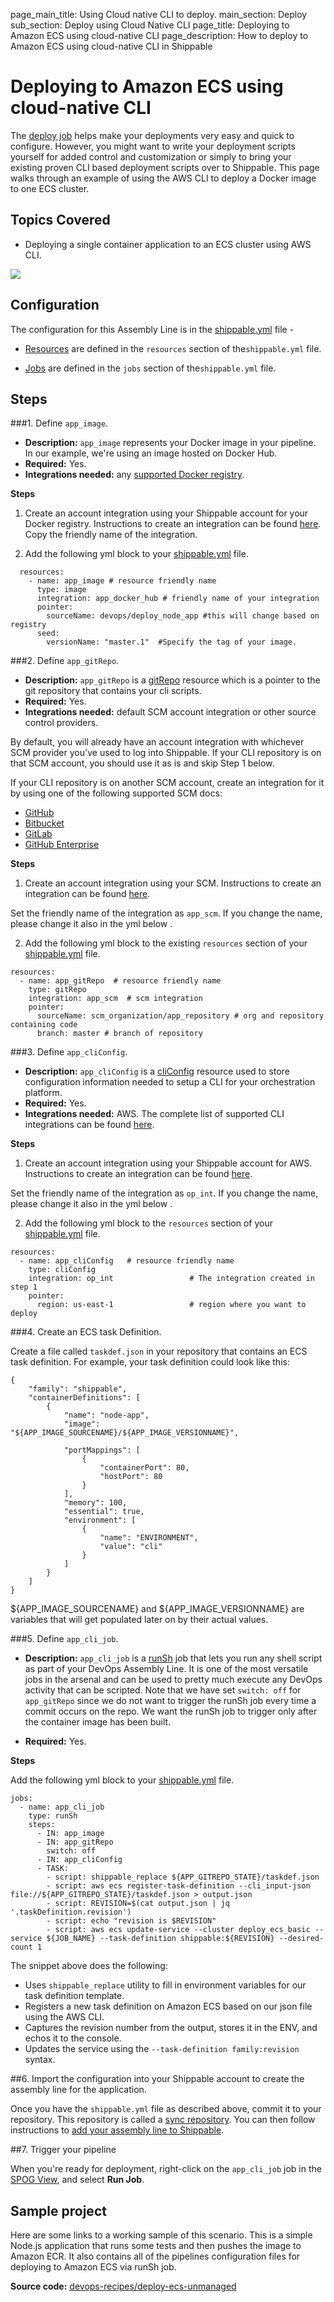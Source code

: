 page_main_title: Using Cloud native CLI to deploy.
main_section: Deploy
sub_section: Deploy using Cloud Native CLI
page_title: Deploying to Amazon ECS using cloud-native CLI
page_description: How to deploy to Amazon ECS using cloud-native CLI in Shippable

# Deploying to Amazon ECS using cloud-native CLI

The [deploy job](/platform/workflow/job/deploy) helps make your deployments very easy and quick to configure. However, you might want to write your deployment scripts yourself for added control and customization or simply to bring your existing proven CLI based deployment scripts over to Shippable.  This page walks through an example of using the AWS CLI to deploy a Docker image to one ECS cluster.

## Topics Covered

* Deploying a single container application to an ECS cluster using AWS CLI.

<img src="/images/deploy/usecases/deploy_cli.png"/>

## Configuration

The configuration for this Assembly Line is in the [shippable.yml](/platform/tutorial/workflow/shippable-yml/) file  -

* [Resources](/platform/workflow/resource/overview/) are defined in the `resources` section of the`shippable.yml` file.

* [Jobs](/platform/workflow/job/overview/) are defined in the `jobs` section of the`shippable.yml` file.

## Steps

###1. Define `app_image`.

* **Description:** `app_image` represents your Docker image in your pipeline. In our example, we're using an image hosted on Docker Hub.
* **Required:** Yes.
* **Integrations needed:** any [supported Docker registry](/platform/integration/overview/#supported-docker-registry-integrations).

**Steps**  

1. Create an account integration using your Shippable account for your Docker registry.
    Instructions to create an integration can be found [here](http://docs.shippable.com/platform/tutorial/integration/howto-crud-integration/). Copy the friendly name of the integration.

2. Add the following yml block to your [shippable.yml](/platform/tutorial/workflow/shippable-yml/) file.

```
  resources:
    - name: app_image # resource friendly name
      type: image
      integration: app_docker_hub # friendly name of your integration          
      pointer:
        sourceName: devops/deploy_node_app #this will change based on registry
      seed:
        versionName: "master.1"  #Specify the tag of your image.
```

###2. Define `app_gitRepo`.

* **Description:** `app_gitRepo` is a [gitRepo](/platform/workflow/resource/gitrepo/) resource which is a pointer to the git repository that contains your cli scripts.
* **Required:** Yes.
* **Integrations needed:** default SCM account integration or other source control providers.

By default, you will already have an account integration with whichever SCM provider you've used to log into Shippable. If your CLI repository is on that SCM account, you should use it as is and skip Step 1 below.

If your CLI repository is on another SCM account, create an integration for it by using one of the following supported SCM docs:

- [GitHub](/platform/integration/github/)
- [Bitbucket](/platform/integration/bitbucket/)
- [GitLab](/platform/integration/gitlab/)
- [GitHub Enterprise](/platform/integration/github-enterprise/)

**Steps**  

1. Create an account integration using your SCM. Instructions to create an integration can be found [here](http://docs.shippable.com/platform/tutorial/integration/howto-crud-integration/).

Set the friendly name of the integration as `app_scm`. If you change the name, please change it also in the yml below .

2. Add the following yml block to the existing `resources` section of your [shippable.yml](/platform/tutorial/workflow/shippable-yml/) file.

```
resources:
  - name: app_gitRepo  # resource friendly name
    type: gitRepo
    integration: app_scm  # scm integration
    pointer:
      sourceName: scm_organization/app_repository # org and repository containing code
      branch: master # branch of repository
```

###3. Define `app_cliConfig`.

* **Description:** `app_cliConfig` is a [cliConfig](/platform/workflow/resource/cliconfig/) resource used to store configuration information needed to setup a CLI for your orchestration platform.
* **Required:** Yes.
* **Integrations needed:** AWS. The complete list of supported CLI integrations can be found [here](/platform/workflow/resource/cliconfig/#configured-cli-tools).

**Steps**  

1. Create an account integration using your Shippable account for AWS. Instructions to create an integration can be found [here](http://docs.shippable.com/platform/tutorial/integration/howto-crud-integration/).

Set the friendly name of the integration as `op_int`. If you change the name, please change it also in the yml below .

2. Add the following yml block to the `resources` section of your [shippable.yml](/platform/tutorial/workflow/shippable-yml/) file.

```
resources:
  - name: app_cliConfig   # resource friendly name
    type: cliConfig
    integration: op_int                 # The integration created in step 1
    pointer:
      region: us-east-1                 # region where you want to deploy
```

###4. Create an ECS task Definition.

Create a file called `taskdef.json` in your repository that contains an ECS task definition. For example, your task definition could look like this:

```
{
    "family": "shippable",
    "containerDefinitions": [
        {
            "name": "node-app",
            "image": "${APP_IMAGE_SOURCENAME}/${APP_IMAGE_VERSIONNAME}",

            "portMappings": [
                {
                    "containerPort": 80,
                    "hostPort": 80
                }
            ],
            "memory": 100,
            "essential": true,
            "environment": [
                {
                    "name": "ENVIRONMENT",
                    "value": "cli"
                }
            ]
        }
    ]
}
```

${APP_IMAGE_SOURCENAME} and ${APP_IMAGE_VERSIONNAME} are variables that will get populated later on by their actual values.

###5. Define `app_cli_job`.

* **Description:** `app_cli_job` is a [runSh](/platform/workflow/job/runsh/) job that lets you run any shell script as part of your DevOps Assembly Line. It is one of the most versatile jobs in the arsenal and can be used to pretty much execute any DevOps activity that can be scripted. Note that we have set `switch: off` for `app_gitRepo` since we do not want to trigger the runSh job every time a commit occurs on the repo. We want the runSh job to trigger only after the container image has been built.

* **Required:** Yes.

**Steps**

Add the following yml block to your [shippable.yml](/platform/tutorial/workflow/shippable-yml/) file.

```
jobs:
  - name: app_cli_job
    type: runSh
    steps:
      - IN: app_image
      - IN: app_gitRepo
        switch: off
      - IN: app_cliConfig
      - TASK:
        - script: shippable_replace ${APP_GITREPO_STATE}/taskdef.json
        - script: aws ecs register-task-definition --cli_input-json file://${APP_GITREPO_STATE}/taskdef.json > output.json
        - script: REVISION=$(cat output.json | jq '.taskDefinition.revision')
        - script: echo "revision is $REVISION"
        - script: aws ecs update-service --cluster deploy_ecs_basic --service ${JOB_NAME} --task-definition shippable:${REVISION} --desired-count 1
```

The snippet above does the following:

- Uses `shippable_replace` utility to fill in environment variables for our task definition template.
- Registers a new task definition on Amazon ECS based on our json file using the AWS CLI.
- Captures the revision number from the output, stores it in the ENV, and echos it to the console.
- Updates the service using the `--task-definition family:revision` syntax.

##6. Import the configuration into your Shippable account to create the assembly line for the application.

Once you have the `shippable.yml` file as described above, commit it to your repository. This repository is called a [sync repository](/platform/tutorial/workflow/crud-syncrepo/). You can then follow instructions to [add your assembly line to Shippable](/platform/tutorial/workflow/crud-syncrepo/).

##7. Trigger your pipeline

When you're ready for deployment, right-click on the `app_cli_job` job in the [SPOG View](/platform/visibility/single-pane-of-glass-spog/), and select **Run Job**.

## Sample project

Here are some links to a working sample of this scenario. This is a simple Node.js application that runs some tests and then pushes
the image to Amazon ECR. It also contains all of the pipelines configuration files for deploying to Amazon ECS via runSh job.

**Source code:**  [devops-recipes/deploy-ecs-unmanaged](https://github.com/devops-recipes/deploy-ecs-unmanaged)
